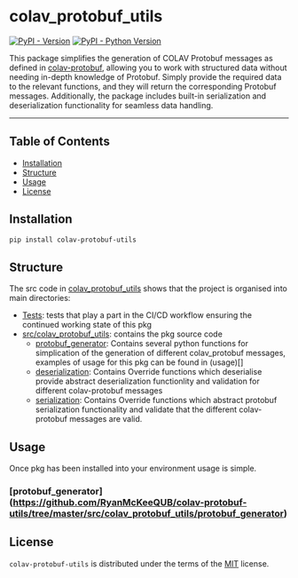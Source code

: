 # colav_protobuf_utils

[![PyPI - Version](https://img.shields.io/pypi/v/colav-protobuf-utils.svg)](https://pypi.org/project/colav-protobuf-utils)
[![PyPI - Python Version](https://img.shields.io/pypi/pyversions/colav-protobuf-utils.svg)](https://pypi.org/project/colav-protobuf-utils)

This package simplifies the generation of COLAV Protobuf messages as defined in [colav-protobuf](https://pypi.org/project/colav-protobuf/), allowing you to work with structured data without needing in-depth knowledge of Protobuf. Simply provide the required data to the relevant functions, and they will return the corresponding Protobuf messages. Additionally, the package includes built-in serialization and deserialization functionality for seamless data handling.

-----

## Table of Contents

- [Installation](#installation)
- [Structure](#structure)
- [Usage](#usage)
- [License](#license)

## Installation

```bash
pip install colav-protobuf-utils
```
## Structure
The src code in [colav_protobuf_utils](https://github.com/RyanMcKeeQUB/colav-protobuf-utils) shows that the project is organised into main directories: 
- [Tests](https://github.com/RyanMcKeeQUB/colav-protobuf-utils/tree/master/tests): tests that play a part in the CI/CD workflow ensuring the continued working state of this pkg
- [src/colav_protobuf_utils](https://github.com/RyanMcKeeQUB/colav-protobuf-utils/tree/master/src/colav_protobuf_utils): contains the pkg source code
    - [protobuf_generator](https://github.com/RyanMcKeeQUB/colav-protobuf-utils/tree/master/src/colav_protobuf_utils/protobuf_generator): Contains several python functions for simplication of the generation of different colav_protobuf messages, examples of usage for this pkg can be found in (usage)[]
    - [deserialization](https://github.com/RyanMcKeeQUB/colav-protobuf-utils/tree/master/src/colav_protobuf_utils/deserialization): Contains Override functions which deserialise provide abstract deserialization functionlity and validation for different colav-protobuf messages
    - [serialization](https://github.com/RyanMcKeeQUB/colav-protobuf-utils/tree/master/src/colav_protobuf_utils/serialization): Contains Override functions which abstract protobuf serialization functionality and validate that the different colav-protobuf messages are valid.

## Usage
Once pkg has been installed into your environment usage is simple.

### [protobuf_generator] (https://github.com/RyanMcKeeQUB/colav-protobuf-utils/tree/master/src/colav_protobuf_utils/protobuf_generator)

## License

`colav-protobuf-utils` is distributed under the terms of the [MIT](https://spdx.org/licenses/MIT.html) license.
